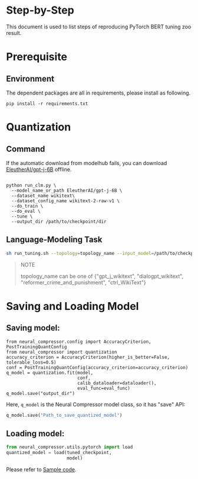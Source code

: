 Step-by-Step
============

This document is used to list steps of reproducing PyTorch BERT tuning zoo result.

# Prerequisite

## Environment

The dependent packages are all in requirements, please install as following.

```
pip install -r requirements.txt
```

# Quantization

## Command
If the automatic download from modelhub fails, you can download [EleutherAI/gpt-j-6B](https://huggingface.co/EleutherAI/gpt-j-6B?text=My+name+is+Clara+and+I+am) offline.

```shell

python run_clm.py \
  --model_name_or_path EleutherAI/gpt-j-6B \
  --dataset_name wikitext\
  --dataset_config_name wikitext-2-raw-v1 \
  --do_train \
  --do_eval \
  --tune \
  --output_dir /path/to/checkpoint/dir
```
## Language-Modeling Task
```bash
sh run_tuning.sh --topology=topology_name --input_model=/path/to/checkpoint/dir
```
> NOTE
>
> topology_name can be one of {"gpt_j_wikitext", "dialogpt_wikitext", "reformer_crime_and_punishment", "ctrl_WikiText"}

# Saving and Loading Model
## Saving model:
```
from neural_compressor.config import AccuracyCriterion, PostTrainingQuantConfig
from neural_compressor import quantization
accuracy_criterion = AccuracyCriterion(higher_is_better=False, tolerable_loss=0.5)
conf = PostTrainingQuantConfig(accuracy_criterion=accuracy_criterion)
q_model = quantization.fit(model,
                           conf,
                           calib_dataloader=dataloader(),
                           eval_func=eval_func)
q_model.save("output_dir")
```

Here, `q_model` is the Neural Compressor model class, so it has "save" API:

```python
q_model.save("Path_to_save_quantized_model")
```

## Loading model:

```python
from neural_compressor.utils.pytorch import load
quantized_model = load(tuned_checkpoint,
                       model)
```

Please refer to [Sample code](./run_clm.py).

